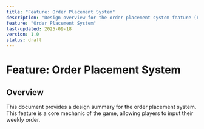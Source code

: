 ```yaml
---
title: "Feature: Order Placement System"
description: "Design overview for the order placement system feature (F004)."
feature: "Order Placement System"
last-updated: 2025-09-18
version: 1.0
status: draft
---
```

# Feature: Order Placement System
## Overview
This document provides a design summary for the order placement system. This feature is a core mechanic of the game, allowing players to input their weekly order.
